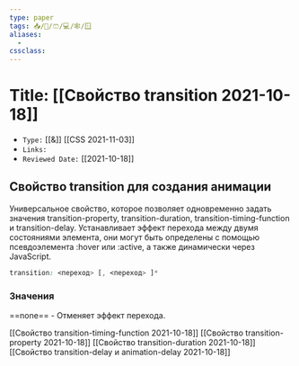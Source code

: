 ```yaml
---
type: paper
tags: 📥️/📜️/🩳/💻/🕸/🪟
aliases:
  - 
cssclass: 
---
```




# Title: **[[Свойство transition 2021-10-18]]**
- `Type:` [[&]] [[CSS 2021-11-03]]
- `Links:`
- `Reviewed Date:` [[2021-10-18]]

## Свойство transition для создания анимации

Универсальное свойство, которое позволяет одновременно задать значения transition-property, transition-duration, transition-timing-function и transition-delay. Устанавливает эффект перехода между двумя состояниями элемента, они могут быть определены с помощью псевдоэлемента :hover или :active, а также динамически через JavaScript.

```css
transition: <переход> [, <переход> ]*
```

### Значения

==none== - Отменяет эффект перехода.

[[Свойство transition-timing-function 2021-10-18]]
[[Свойство transition-property 2021-10-18]]
[[Свойство transition-duration 2021-10-18]]
[[Свойство transition-delay и animation-delay 2021-10-18]]